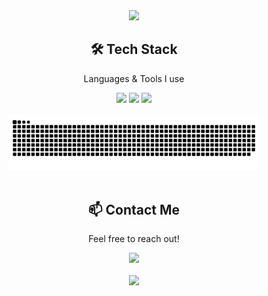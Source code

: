 <!-- 🧢 상단 배너 (헤더 배경처럼) -->
<div align="center">
  <img src="https://capsule-render.vercel.app/api?type=waving&color=0:FFD700,100:FF8C00&height=200&section=header&text=Seongchan's%20GitHub&fontSize=40&fontColor=000000&animation=fadeIn" />
</div>

<!-- 🔧 Tech Stack Section -->
<div align="center">
  <h2>🛠️ Tech Stack</h2>
  <p>Languages & Tools I use</p>
  <div style="margin-top: 10px;">
    <img src="https://img.shields.io/badge/GitHub-181717?style=for-the-badge&logo=github&logoColor=white" />
    <img src="https://img.shields.io/badge/Python-3776AB?style=for-the-badge&logo=python&logoColor=white" />
    <img src="https://img.shields.io/badge/PyTorch-EE4C2C?style=for-the-badge&logo=pytorch&logoColor=white" />
  </div>
</div>

<!-- 🌊 배경처럼 보이는 중간 애니메이션 (기여도 뱀) -->
<br>
<div align="center">
  <img src="https://raw.githubusercontent.com/Platane/snk/output/github-contribution-grid-snake.svg" width="80%" />
</div>
<br>

<!-- 📫 Contact Section -->
<div align="center">
  <h2>📫 Contact Me</h2>
  <p>Feel free to reach out!</p>
  <a href="mailto:orayt4033@knou.ac.kr">
    <img src="https://img.shields.io/badge/Gmail-EA4335?style=for-the-badge&logo=gmail&logoColor=white" />
  </a>
</div>

<!-- 🌈 하단 장식용 배너 -->
<br>
<div align="center">
  <img src="https://capsule-render.vercel.app/api?type=waving&color=0:FF8C00,100:FFD700&height=120&section=footer" />
</div>

